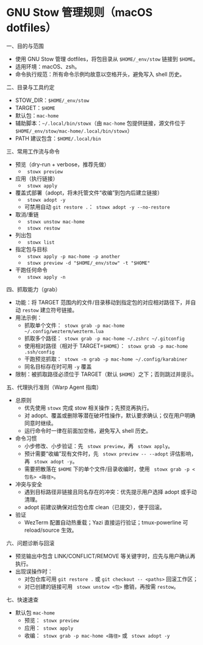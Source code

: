 # GNU Stow 管理规则（macOS dotfiles）

一、目的与范围
- 使用 GNU Stow 管理 dotfiles，将包目录从 `$HOME/_env/stow` 链接到 `$HOME`。
- 适用环境：macOS、zsh。
- 命令执行规范：所有命令示例均故意以空格开头，避免写入 shell 历史。

二、目录与工具约定
- STOW_DIR：`$HOME/_env/stow`
- TARGET：`$HOME`
- 默认包：`mac-home`
- 辅助脚本：`~/.local/bin/stowx`（由 `mac-home` 包提供链接，源文件位于 `$HOME/_env/stow/mac-home/.local/bin/stowx`）
- PATH 建议包含：`$HOME/.local/bin`

三、常用工作流与命令
- 预览（dry-run + verbose，推荐先做）
  -  ` stowx preview`
- 应用（执行链接）
  -  ` stowx apply`
- 覆盖式部署（adopt，将未托管文件“收编”到包内后建立链接）
  -  ` stowx adopt -y`
  - 可禁用自动 `git restore .`：` stowx adopt -y --no-restore`
- 取消/重链
  -  ` stowx unstow mac-home`
  -  ` stowx restow`
- 列出包
  -  ` stowx list`
- 指定包与目标
  -  ` stowx apply -p mac-home -p another`
  -  ` stowx preview -d "$HOME/_env/stow" -t "$HOME"`
- 干跑任何命令
  -  ` stowx apply -n`

四、抓取能力（grab）
- 功能：将 TARGET 范围内的文件/目录移动到指定包的对应相对路径下，并自动 `restow` 建立符号链接。
- 用法示例：
  - 抓取单个文件：` stowx grab -p mac-home ~/.config/wezterm/wezterm.lua`
  - 抓取多个路径：` stowx grab -p mac-home ~/.zshrc ~/.gitconfig`
  - 使用相对路径（相对于 TARGET=`$HOME`）：` stowx grab -p mac-home .ssh/config`
  - 干跑预览抓取：` stowx -n grab -p mac-home ~/.config/karabiner`
  - 同名目标存在时可用 `-y` 覆盖
- 限制：被抓取路径必须位于 TARGET（默认 `$HOME`）之下；否则跳过并提示。

五、代理执行准则（Warp Agent 指南）
- 总原则
  - 优先使用 `stowx` 完成 stow 相关操作；先预览再执行。
  - 对 adopt、覆盖或删除等潜在破坏性操作，默认要求确认；仅在用户明确同意时继续。
  - 运行命令时一律在前面加空格，避免写入 shell 历史。
- 命令习惯
  - 小步修改、小步验证：先 ` stowx preview`，再 ` stowx apply`。
  - 预计需要“收编”现有文件时，先 ` stowx preview -- --adopt` 评估影响，再 ` stowx adopt -y`。
  - 需要把散落在 `$HOME` 下的单个文件/目录收编时，使用 ` stowx grab -p <包名> <路径>`。
- 冲突与安全
  - 遇到目标路径非链接且同名存在的冲突：优先提示用户选择 adopt 或手动清理。
  - adopt 前建议确保对应包仓库 clean（已提交），便于回滚。
- 验证
  - WezTerm 配置自动热重载；Yazi 直接运行验证；tmux-powerline 可 reload/source 生效。

六、问题诊断与回滚
- 预览输出中包含 LINK/CONFLICT/REMOVE 等关键字时，应先与用户确认再执行。
- 出现误操作时：
  - 对包仓库可用 `git restore .` 或 `git checkout -- <paths>` 回滚工作区；
  - 对已创建的链接可用 ` stowx unstow <包>` 撤销，再按需 `restow`。

七、快速速查
- 默认包 `mac-home`
  - 预览：` stowx preview`
  - 应用：` stowx apply`
  - 收编：` stowx grab -p mac-home <路径>` 或 ` stowx adopt -y`

